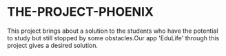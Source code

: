 # THE-PROJECT-PHOENIX
This project brings about a solution to the students who have the potential to study but still stopped by some obstacles.Our app 'EduLife' through this project gives a desired solution.
